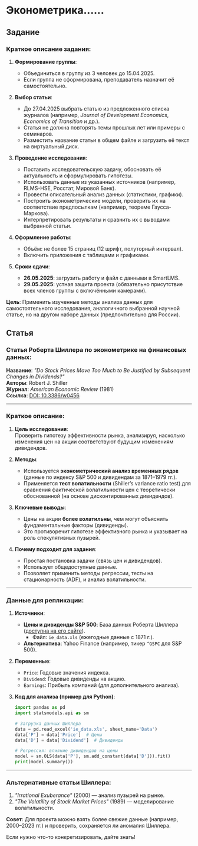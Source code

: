 # Эконометрика......

## Задание

### Краткое описание задания:

1. **Формирование группы**:  
   - Объединиться в группу из 3 человек до 15.04.2025.  
   - Если группа не сформирована, преподаватель назначит её самостоятельно.  

2. **Выбор статьи**:  
   - До 27.04.2025 выбрать статью из предложенного списка журналов (например, *Journal of Development Economics*, *Economics of Transition* и др.).  
   - Статья не должна повторять темы прошлых лет или примеры с семинаров.  
   - Разместить название статьи в общем файле и загрузить её текст на виртуальный диск.  

3. **Проведение исследования**:  
   - Поставить исследовательскую задачу, обосновать её актуальность и сформулировать гипотезы.  
   - Использовать данные из указанных источников (например, RLMS-HSE, Росстат, Мировой Банк).  
   - Провести описательный анализ данных (статистики, графики).  
   - Построить эконометрические модели, проверить их на соответствие предпосылкам (например, теореме Гаусса-Маркова).  
   - Интерпретировать результаты и сравнить их с выводами выбранной статьи.  

4. **Оформление работы**:  
   - Объём: не более 15 страниц (12 шрифт, полуторный интервал).  
   - Включить приложения с таблицами и графиками.  

5. **Сроки сдачи**:  
   - **26.05.2025**: загрузить работу и файл с данными в SmartLMS.  
   - **29.05.2025**: устная защита проекта (обязательно присутствие всех членов группы с включёнными камерами).  

**Цель**: Применить изученные методы анализа данных для самостоятельного исследования, аналогичного выбранной научной статье, но на другом наборе данных (предпочтительно для России).

## Статья

### Статья Роберта Шиллера по эконометрике на финансовых данных:  
**Название**: *"Do Stock Prices Move Too Much to Be Justified by Subsequent Changes in Dividends?"*  
**Авторы**: Robert J. Shiller  
**Журнал**: *American Economic Review* (1981)  
**Ссылка**: [DOI: 10.3386/w0456](https://www.nber.org/papers/w0456)  

---

### Краткое описание:  
1. **Цель исследования**:  
   Проверить гипотезу эффективности рынка, анализируя, насколько изменения цен на акции соответствуют будущим изменениям дивидендов.  

2. **Методы**:  
   - Используется **эконометрический анализ временных рядов** (данные по индексу S&P 500 и дивидендам за 1871–1979 гг.).  
   - Применяется **тест волатильности** (Shiller’s variance ratio test) для сравнения фактической волатильности цен с теоретически обоснованной (на основе дисконтированных дивидендов).  

3. **Ключевые выводы**:  
   - Цены на акции **более волатильны**, чем могут объяснить фундаментальные факторы (дивиденды).  
   - Это противоречит гипотезе эффективного рынка и указывает на роль спекулятивных пузырей.  

4. **Почему подходит для задания**:  
   - Простая постановка задачи (связь цен и дивидендов).  
   - Использует общедоступные данные.  
   - Позволяет применить методы регрессии, тесты на стационарность (ADF), и анализ волатильности.  

---

### Данные для репликации:  
1. **Источники**:  
   - **Цены и дивиденды S&P 500**: База данных Роберта Шиллера ([доступна на его сайте](https://www.econ.yale.edu/~shiller/data.htm)).  
     - Файл: `ie_data.xls` (ежегодные данные с 1871 г.).  
   - **Альтернатива**: Yahoo Finance (например, тикер `^GSPC` для S&P 500).  

2. **Переменные**:  
   - `Price`: Годовые значения индекса.  
   - `Dividend`: Годовые дивиденды на акцию.  
   - `Earnings`: Прибыль компаний (для дополнительного анализа).  

3. **Код для анализа (пример для Python)**:  
   ```python
   import pandas as pd
   import statsmodels.api as sm

   # Загрузка данных Шиллера
   data = pd.read_excel('ie_data.xls', sheet_name='Data')
   data['P'] = data['Price']  # Цены
   data['D'] = data['Dividend']  # Дивиденды

   # Регрессия: влияние дивидендов на цены
   model = sm.OLS(data['P'], sm.add_constant(data['D'])).fit()
   print(model.summary())
   ```

---

### Альтернативные статьи Шиллера:  
1. *"Irrational Exuberance"* (2000) — анализ пузырей на рынке.  
2. *"The Volatility of Stock Market Prices"* (1989) — моделирование волатильности.  

**Совет**: Для проекта можно взять более свежие данные (например, 2000–2023 гг.) и проверить, сохраняется ли аномалия Шиллера.  

Если нужно что-то конкретизировать, дайте знать!

